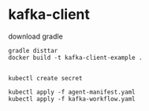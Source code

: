 # kafka-client

download gradle

```
gradle disttar
docker build -t kafka-client-example .


kubectl create secret

kubectl apply -f agent-manifest.yaml
kubectl apply -f kafka-workflow.yaml
```
